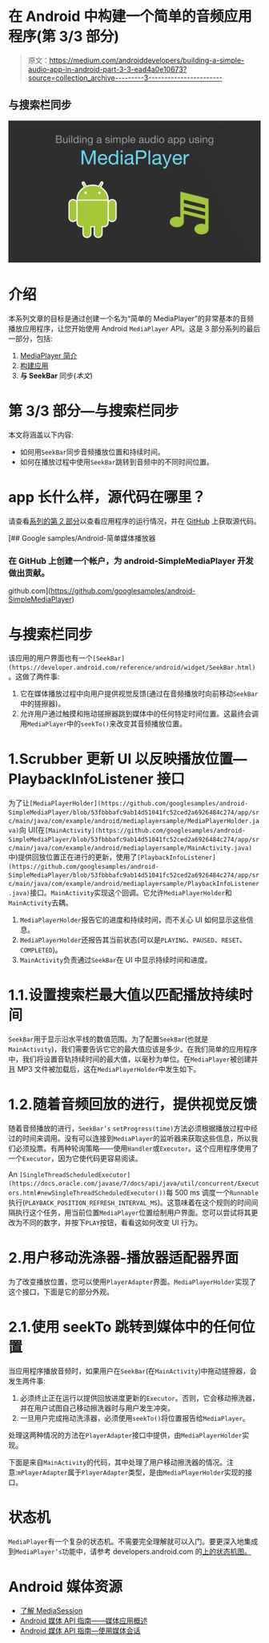 # 在 Android 中构建一个简单的音频应用程序(第 3/3 部分)

> 原文：<https://medium.com/androiddevelopers/building-a-simple-audio-app-in-android-part-3-3-ead4a0e10673?source=collection_archive---------3----------------------->

## 与搜索栏同步

![](img/1391c0629e8d0926ef82ca2f50204131.png)

# 介绍

本系列文章的目标是通过创建一个名为“简单的 MediaPlayer”的非常基本的音频播放应用程序，让您开始使用 Android `MediaPlayer` API。这是 3 部分系列的最后一部分，包括:

1.  [MediaPlayer 简介](/@nazmul/building-a-simple-audio-app-in-android-part-1-3-c14d1a66e0f1)
2.  [构建应用](/@nazmul/building-a-simple-audio-app-in-android-part-2-3-a514f6224b83)
3.  **与 SeekBar** 同步(*本文*)

# 第 3/3 部分—与搜索栏同步

本文将涵盖以下内容:

*   如何用`SeekBar`同步音频播放位置和持续时间。
*   如何在播放过程中使用`SeekBar`跳转到音频中的不同时间位置。

# app 长什么样，源代码在哪里？

请查看[系列的第 2 部分](/@nazmul/introduction-to-mediaplayer-part-2-3-a514f6224b83)以查看应用程序的运行情况，并在 [GitHub](https://github.com/googlesamples/android-SimpleMediaPlayer) 上获取源代码。

[](https://github.com/googlesamples/android-SimpleMediaPlayer) [## Google samples/Android-简单媒体播放器

### 在 GitHub 上创建一个帐户，为 android-SimpleMediaPlayer 开发做出贡献。

github.com](https://github.com/googlesamples/android-SimpleMediaPlayer) 

# 与搜索栏同步

该应用的用户界面也有一个`[SeekBar](https://developer.android.com/reference/android/widget/SeekBar.html)`。这做了两件事:

1.  它在媒体播放过程中向用户提供视觉反馈(通过在音频播放时向前移动`SeekBar`中的搓擦器)。
2.  允许用户通过触摸和拖动搓擦器跳到媒体中的任何特定时间位置。这最终会调用`MediaPlayer`中的`seekTo()`来改变其音频播放位置。

# 1.Scrubber 更新 UI 以反映播放位置— PlaybackInfoListener 接口

为了让`[MediaPlayerHolder](https://github.com/googlesamples/android-SimpleMediaPlayer/blob/53fbbbafc9ab14d51041fc52ced2a6926484c274/app/src/main/java/com/example/android/mediaplayersample/MediaPlayerHolder.java)`向 UI(在`[MainActivity](https://github.com/googlesamples/android-SimpleMediaPlayer/blob/53fbbbafc9ab14d51041fc52ced2a6926484c274/app/src/main/java/com/example/android/mediaplayersample/MainActivity.java)`中)提供回放位置正在进行的更新，使用了`[PlaybackInfoListener](https://github.com/googlesamples/android-SimpleMediaPlayer/blob/53fbbbafc9ab14d51041fc52ced2a6926484c274/app/src/main/java/com/example/android/mediaplayersample/PlaybackInfoListener.java)`接口。`MainActivity`实现这个回调。它允许`MediaPlayerHolder`和`MainActivity`去耦。

1.  `MediaPlayerHolder`报告它的进度和持续时间，而不关心 UI 如何显示这些信息。
2.  `MediaPlayerHolder`还报告其当前状态(可以是`PLAYING`、`PAUSED`、`RESET`、`COMPLETED`)。
3.  `MainActivity`负责通过`SeekBar`在 UI 中显示持续时间和进度。

# 1.1.设置搜索栏最大值以匹配播放持续时间

`SeekBar`用于显示沿水平线的数值范围。为了配置`SeekBar`(也就是`MainActivity`)，我们需要告诉它它的最大值应该是多少。在我们简单的应用程序中，我们将设置音轨持续时间的最大值，以毫秒为单位。在`MediaPlayer`被创建并且 MP3 文件被加载后，这在`MediaPlayerHolder`中发生如下。

# 1.2.随着音频回放的进行，提供视觉反馈

随着音频播放的进行，`SeekBar’s` `setProgress(time)`方法必须根据播放过程中经过的时间来调用。没有可以连接到`MediaPlayer`的监听器来获取这些信息，所以我们必须投票。有两种轮询策略——使用`Handler`或`Executor`。这个应用程序使用了一个`Executor`，因为它使代码更容易阅读。

An `[SingleThreadScheduledExecutor](https://docs.oracle.com/javase/7/docs/api/java/util/concurrent/Executors.html#newSingleThreadScheduledExecutor())`每 500 ms 调度一个`Runnable`执行(`PLAYBACK_POSITION_REFRESH_INTERVAL_MS`)。这意味着在这个规则的时间间隔执行这个任务，用当前位置`MediaPlayer`位置绘制用户界面。您可以尝试将其更改为不同的数字，并按下`PLAY`按钮，看看这如何改变 UI 行为。

# 2.用户移动洗涤器-播放器适配器界面

为了改变播放位置，您可以使用`PlayerAdapter`界面。`MediaPlayerHolder`实现了这个接口，下面是它的部分外观。

# 2.1.使用 seekTo 跳转到媒体中的任何位置

当应用程序播放音频时，如果用户在`SeekBar`(在`MainActivity`)中拖动搓擦器，会发生两件事:

1.  必须终止正在运行以提供回放进度更新的`Executor`。否则，它会移动擦洗器，并在用户试图自己移动擦洗器时与用户发生冲突。
2.  一旦用户完成拖动洗涤器，必须使用`seekTo()`将位置报告给`MediaPlayer`。

处理这两种情况的方法在`PlayerAdapter`接口中提供，由`MediaPlayerHolder`实现。

下面是来自`MainActivity`的代码，其中处理了用户移动擦洗器的情况。注意:`mPlayerAdapter`属于`PlayerAdapter`类型，是由`MediaPlayerHolder`实现的接口。

# 状态机

`MediaPlayer`有一个复杂的状态机。不需要完全理解就可以入门。要更深入地集成到`MediaPlayer’s`功能中，请参考 developers.android.com 的[上的状态机图。](https://developer.android.com/reference/android/media/MediaPlayer.html#StateDiagram)

# Android 媒体资源

*   [了解 MediaSession](/google-developers/understanding-mediasession-part-1-3-e4d2725f18e4)
*   [Android 媒体 API 指南——媒体应用概述](https://developer.android.com/guide/topics/media-apps/media-apps-overview.html)
*   [Android 媒体 API 指南—使用媒体会话](https://developer.android.com/guide/topics/media-apps/working-with-a-media-session.html)